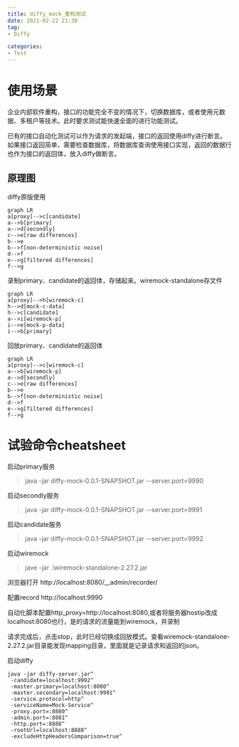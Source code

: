 ```yaml
---
title: diffy_mock_重构测试
date: 2021-02-22 21:30
tag: 
- Diffy

categories:
- Test
---
```

# 使用场景

企业内部软件重构，接口的功能完全不变的情况下，切换数据库，或者使用元数据、多租户等技术。此时要求测试能快速全面的进行功能测试。

已有的接口自动化测试可以作为请求的发起端，接口的返回使用diffy进行断言。如果接口返回简单，需要检查数据库，将数据库查询使用接口实现，返回的数据行也作为接口的返回体，放入diffy做断言。

## 原理图

diffy原版使用
```mermaid
graph LR
a[proxy]-->c[candidate]
a-->b[primary]
a-->d[secondly]
c-->e[raw differences]
b-->e
b-->f[non-deterministic noise]
d-->f
e-->g[filtered differences]
f-->g
```
录制primary、candidate的返回体，存储起来。wiremock-standalone存文件
```mermaid
graph LR
a[proxy]-->h[wiremock-c]
h-->d[mock-c-data]
h-->c[candidate]
a-->i[wiremock-p]
i-->e[mock-p-data]
i-->b[primary]
```
回放primary、candidate的返回体
```mermaid
graph LR
a[proxy]-->c[wiremock-c]
a-->b[wiremock-p]
a-->d[secondly]
c-->e[raw differences]
b-->e
b-->f[non-deterministic noise]
d-->f
e-->g[filtered differences]
f-->g
```

# 试验命令cheatsheet

启动primary服务
>java -jar diffy-mock-0.0.1-SNAPSHOT.jar --server.port=9990

启动secondly服务
>java -jar diffy-mock-0.0.1-SNAPSHOT.jar --server.port=9991

启动candidate服务
>java -jar diffy-mock-0.0.1-SNAPSHOT.jar --server.port=9992

启动wiremock
>jave -jar .\wiremock-standalone-2.27.2.jar

浏览器打开 http://localhost:8080/__admin/recorder/

配置record http://localhost:9990

自动化脚本配置http_proxy=http://localhost:8080,或者将服务器hostip改成localhost:8080也行，是的请求的流量能到wiremock，并录制

请求完成后，点击stop，此时已经切换成回放模式。查看wiremock-standalone-2.27.2.jar目录能发现mapping目录，里面就是记录请求和返回的json。

启动diffy

```
java -jar diffy-server.jar^
 -candidate=localhost:9992^
 -master.primary=localhost:8080^
 -master.secondary=localhost:9991^
 -service.protocol=http^
 -serviceName=Mock-Service^
 -proxy.port=:8880^
 -admin.port=:8881^
 -http.port=:8888^
 -rootUrl=localhost:8888^
 -excludeHttpHeadersComparison=true^
```

